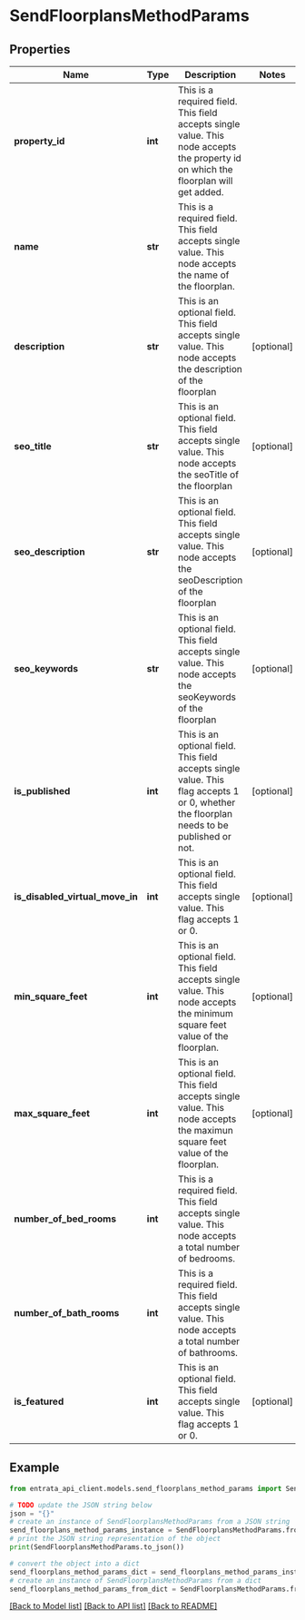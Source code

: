 # SendFloorplansMethodParams


## Properties

Name | Type | Description | Notes
------------ | ------------- | ------------- | -------------
**property_id** | **int** | This is a required field. This field accepts single value. This node accepts the property id on which the floorplan will get added. | 
**name** | **str** | This is a required field. This field accepts single value. This node accepts the name of the floorplan. | 
**description** | **str** | This is an optional field. This field accepts single value. This node accepts the description of the floorplan | [optional] 
**seo_title** | **str** | This is an optional field. This field accepts single value. This node accepts the seoTitle of the floorplan | [optional] 
**seo_description** | **str** | This is an optional field. This field accepts single value. This node accepts the seoDescription of the floorplan | [optional] 
**seo_keywords** | **str** | This is an optional field. This field accepts single value. This node accepts the seoKeywords of the floorplan | [optional] 
**is_published** | **int** | This is an optional field. This field accepts single value. This flag accepts 1 or 0, whether the floorplan needs to be published or not. | [optional] 
**is_disabled_virtual_move_in** | **int** | This is an optional field. This field accepts single value. This flag accepts 1 or 0. | [optional] 
**min_square_feet** | **int** | This is an optional field. This field accepts single value. This node accepts the minimum square feet value of the floorplan. | [optional] 
**max_square_feet** | **int** | This is an optional field. This field accepts single value. This node accepts the maximun square feet value of the floorplan. | [optional] 
**number_of_bed_rooms** | **int** | This is a required field. This field accepts single value. This node accepts a total number of bedrooms. | 
**number_of_bath_rooms** | **int** | This is a required field. This field accepts single value. This node accepts a total number of bathrooms. | 
**is_featured** | **int** | This is an optional field. This field accepts single value. This flag accepts 1 or 0. | [optional] 

## Example

```python
from entrata_api_client.models.send_floorplans_method_params import SendFloorplansMethodParams

# TODO update the JSON string below
json = "{}"
# create an instance of SendFloorplansMethodParams from a JSON string
send_floorplans_method_params_instance = SendFloorplansMethodParams.from_json(json)
# print the JSON string representation of the object
print(SendFloorplansMethodParams.to_json())

# convert the object into a dict
send_floorplans_method_params_dict = send_floorplans_method_params_instance.to_dict()
# create an instance of SendFloorplansMethodParams from a dict
send_floorplans_method_params_from_dict = SendFloorplansMethodParams.from_dict(send_floorplans_method_params_dict)
```
[[Back to Model list]](../README.md#documentation-for-models) [[Back to API list]](../README.md#documentation-for-api-endpoints) [[Back to README]](../README.md)


